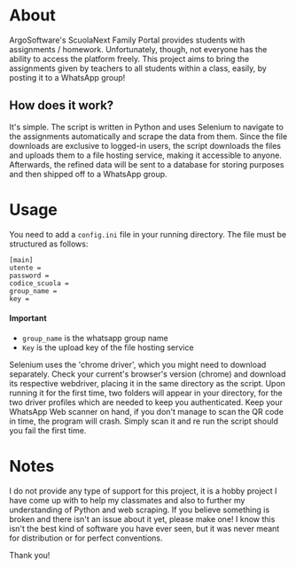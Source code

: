 # About
ArgoSoftware's ScuolaNext Family Portal provides students with assignments / homework.
Unfortunately, though, not everyone has the ability to access the platform freely. 
This project aims to bring the assignments given by teachers to all students within a class, easily, by posting it to a WhatsApp group!

## How does it work?
It's simple. The script is written in Python and uses Selenium to navigate to the assignments automatically and scrape the data from them.
Since the file downloads are exclusive to logged-in users, the script downloads the files and uploads them to a file hosting service, making it accessible to anyone. 
Afterwards, the refined data will be sent to a database for storing purposes and then shipped off to a WhatsApp group.

# Usage
You need to add a `config.ini` file in your running directory. The file must be structured as follows: 
```
[main]
utente =
password =
codice_scuola =
group_name =
key =
```
#### Important
* `group_name` is the whatsapp group name
* `Key` is the upload key of the file hosting service

Selenium uses the 'chrome driver', which you might need to download separately. Check your current's browser's version (chrome) and download its respective webdriver, placing it in the same directory as the script.
Upon running it for the first time, two folders will appear in your directory, for the two driver profiles which are needed to keep you authenticated. 
Keep your WhatsApp Web scanner on hand, if you don't manage to scan the QR code in time, the program will crash. Simply scan it and re run the script should you fail the first time. 



# Notes
I do not provide any type of support for this project, it is a hobby project I have come up with to help my classmates and also to further my understanding of Python and web scraping.
If you believe something is broken and there isn't an issue about it yet, please make one! 
I know this isn't the best kind of software you have ever seen, but it was never meant for distribution or for perfect conventions.

Thank you!
